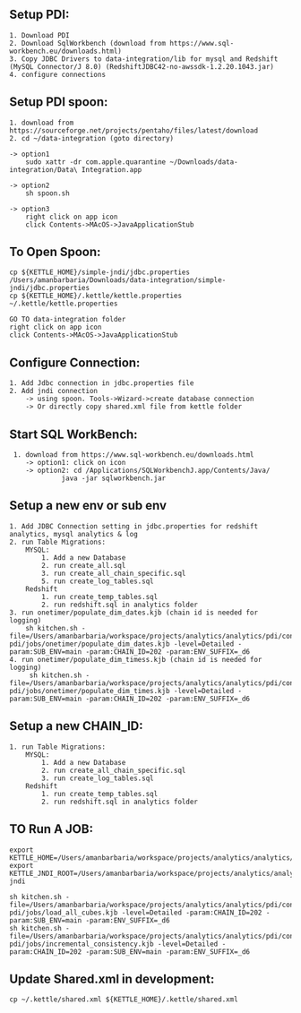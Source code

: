 ## Setup PDI:
	1. Download PDI
	2. Download SqlWorkbench (download from https://www.sql-workbench.eu/downloads.html)
	3. Copy JDBC Drivers to data-integration/lib for mysql and Redshift (MySQL Connector/J 8.0) (RedshiftJDBC42-no-awssdk-1.2.20.1043.jar)
	4. configure connections

## Setup PDI spoon:
	1. download from https://sourceforge.net/projects/pentaho/files/latest/download
	2. cd ~/data-integration (goto directory)

	-> option1
		sudo xattr -dr com.apple.quarantine ~/Downloads/data-integration/Data\ Integration.app

	-> option2
		sh spoon.sh

	-> option3
		right click on app icon
		click Contents->MAcOS->JavaApplicationStub

## To Open Spoon:
	cp ${KETTLE_HOME}/simple-jndi/jdbc.properties /Users/amanbarbaria/Downloads/data-integration/simple-jndi/jdbc.properties
	cp ${KETTLE_HOME}/.kettle/kettle.properties ~/.kettle/kettle.properties	

	GO TO data-integration folder
	right click on app icon
	click Contents->MAcOS->JavaApplicationStub
	
## Configure Connection:
	1. Add Jdbc connection in jdbc.properties file
	2. Add jndi connection 
		-> using spoon. Tools->Wizard->create database connection 
		-> Or directly copy shared.xml file from kettle folder

## Start SQL WorkBench:
	 1. download from https://www.sql-workbench.eu/downloads.html 
	 	-> option1: click on icon
		-> option2: cd /Applications/SQLWorkbenchJ.app/Contents/Java/
				 java -jar sqlworkbench.jar

			
## Setup a new env or sub env
	1. Add JDBC Connection setting in jdbc.properties for redshift analytics, mysql analytics & log 
	2. run Table Migrations:
	    MYSQL:
		    1. Add a new Database
		    2. run create_all.sql
		    3. run create_all_chain_specific.sql
		    5. run create_log_tables.sql
	    Redshift
	        1. run create_temp_tables.sql
	        2. run redshift.sql in analytics folder
    3. run onetimer/populate_dim_dates.kjb (chain id is needed for logging)   
        sh kitchen.sh -file=/Users/amanbarbaria/workspace/projects/analytics/analytics/pdi/content-pdi/jobs/onetimer/populate_dim_dates.kjb -level=Detailed -param:SUB_ENV=main -param:CHAIN_ID=202 -param:ENV_SUFFIX=_d6 
    4. run onetimer/populate_dim_timess.kjb (chain id is needed for logging)
         sh kitchen.sh -file=/Users/amanbarbaria/workspace/projects/analytics/analytics/pdi/content-pdi/jobs/onetimer/populate_dim_times.kjb -level=Detailed -param:SUB_ENV=main -param:CHAIN_ID=202 -param:ENV_SUFFIX=_d6

## Setup a new CHAIN_ID:
	1. run Table Migrations:
	    MYSQL:
		    1. Add a new Database
			2. run create_all_chain_specific.sql
			3. run create_log_tables.sql
		Redshift
			1. run create_temp_tables.sql
			2. run redshift.sql in analytics folder

## TO Run A JOB:
	export KETTLE_HOME=/Users/amanbarbaria/workspace/projects/analytics/analytics/pdi/configs/development
	export KETTLE_JNDI_ROOT=/Users/amanbarbaria/workspace/projects/analytics/analytics/pdi/configs/development/simple-jndi

	sh kitchen.sh -file=/Users/amanbarbaria/workspace/projects/analytics/analytics/pdi/content-pdi/jobs/load_all_cubes.kjb -level=Detailed -param:CHAIN_ID=202 -param:SUB_ENV=main -param:ENV_SUFFIX=_d6 
	sh kitchen.sh -file=/Users/amanbarbaria/workspace/projects/analytics/analytics/pdi/content-pdi/jobs/incremental_consistency.kjb -level=Detailed -param:CHAIN_ID=202 -param:SUB_ENV=main -param:ENV_SUFFIX=_d6 

## Update Shared.xml in development:
	cp ~/.kettle/shared.xml ${KETTLE_HOME}/.kettle/shared.xml

